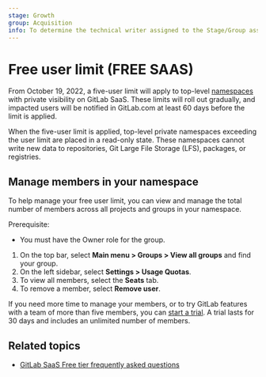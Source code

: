 ```yaml
---
stage: Growth
group: Acquisition
info: To determine the technical writer assigned to the Stage/Group associated with this page, see https://about.gitlab.com/handbook/product/ux/technical-writing/#assignments
---
```


# Free user limit **(FREE SAAS)**

From October 19, 2022, a five-user limit will apply to top-level [namespaces](namespace/index.md) with private visibility on GitLab SaaS. These limits will roll out gradually, and impacted users will be notified in GitLab.com at least 60 days before the limit is applied.

When the five-user limit is applied, top-level private namespaces exceeding the user limit are placed in a read-only state. These namespaces cannot write new data to repositories, Git Large File Storage (LFS), packages, or registries.

## Manage members in your namespace

To help manage your free user limit,
you can view and manage the total number of members across all projects and groups
in your namespace.

Prerequisite:

- You must have the Owner role for the group.

1. On the top bar, select **Main menu > Groups > View all groups** and find your group.
1. On the left sidebar, select **Settings > Usage Quotas**.
1. To view all members, select the **Seats** tab.
1. To remove a member, select **Remove user**.

If you need more time to manage your members, or to try GitLab features
with a team of more than five members, you can [start a trial](https://gitlab.com/-/trial_registrations/new?glm_source=docs.gitlab.com&glm_content=free-user-limit).
A trial lasts for 30 days and includes an unlimited number of members.

## Related topics

- [GitLab SaaS Free tier frequently asked questions](https://about.gitlab.com/pricing/faq-efficient-free-tier/)

